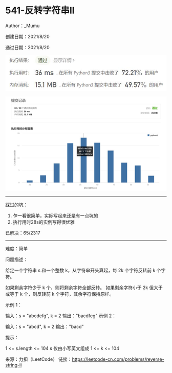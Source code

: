 # 541-反转字符串II

Author：_Mumu

创建日期：2021/8/20

通过日期：2021/8/20

![](./通过截图2.jpg)

![](./通过截图1.jpg)

*****

踩过的坑：

1. 乍一看很简单，实际写起来还是有一点坑的
2. 执行用时28s的实例写得很优雅

已解决：65/2317

*****

难度：简单

问题描述：

给定一个字符串 s 和一个整数 k，从字符串开头算起，每 2k 个字符反转前 k 个字符。

如果剩余字符少于 k 个，则将剩余字符全部反转。
如果剩余字符小于 2k 但大于或等于 k 个，则反转前 k 个字符，其余字符保持原样。


示例 1：

输入：s = "abcdefg", k = 2
输出："bacdfeg"
示例 2：

输入：s = "abcd", k = 2
输出："bacd"


提示：

1 <= s.length <= 104
s 仅由小写英文组成
1 <= k <= 104

来源：力扣（LeetCode）
链接：https://leetcode-cn.com/problems/reverse-string-ii
